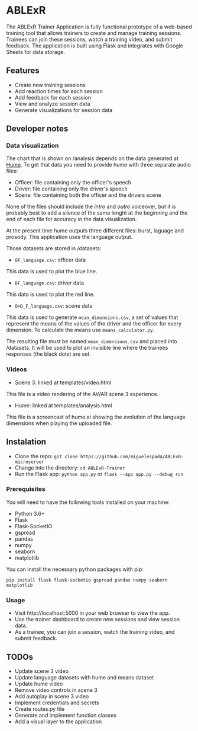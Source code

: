 # ABLExR

The ABLExR Trainer Application is fully functional prototype of a web-based training tool that allows trainers to create and manage training sessions. Trainees can join these sessions, watch a training video, and submit feedback. The application is built using Flask and integrates with Google Sheets for data storage.

## Features

- Create new training sessions
- Add reaction times for each session
- Add feedback for each session
- View and analyze session data
- Generate visualizations for session data

## Developer notes

### Data visualization

The chart that is shown on /analysis depends on the data generated at [Hume](https://www.hume.ai). To get that data you need to provide hume with three separate audio files:

- Officer: file containing only the officer's speech
- Driver: file containing only the driver's speech
- Scene: file containing both the officer and the drivers scene

None of the files should include the *intro* and *outro* voiceover, but it is probably best to add a silence of the same lenght at the beginning and the end of each file for accuracy in the data visualization.

At the present time hume outputs three different files: burst, laguage and prosody. This application uses the language output.

Those datasets are stored in /datasets:

- `OF_language.csv`: officer data

This data is used to plot the blue line.

- `DF_language.csv`: driver data

This data is used to plot the red line.

- `O+D_F_language.csv`: scene data

This data is used to generate `mean_dimensions.csv`, a set of values that represent the means of the values of the driver and the officer for every dimension. To calculate the means use `means_calculator.py`.

The resulting file must be named `mean_dimensions.csv` and placed into /datasets. It will be used to plot an invisible line where the trainees responses (the black dots) are set.

### Videos

- Scene 3: linked at templates/video.html

This file is a video rendering of the AV/AR scene 3 experience. 

- Hume: linked at templates/analysis.html

This file is a screencast of hume.ai showing the evolution of the language dimensions when playing the uploaded file.

## Instalation

- Clone the repo: `git clone https://github.com/miguelespada/ABLExR-microserver`
- Change into the directory: `cd ABLExR-Trainer`
- Run the Flask app: `python app.py` or `flask --app app.py --debug run`

### Prerequisites

You will need to have the following tools installed on your machine:

- Python 3.6+
- Flask
- Flask-SocketIO
- gspread
- pandas
- numpy
- seaborn
- matplotlib

You can install the necessary python packages with pip:

`pip install flask flask-socketio gspread pandas numpy seaborn matplotlib`

### Usage

- Visit http://localhost:5000 in your web browser to view the app.
- Use the trainer dashboard to create new sessions and view session data.
- As a trainee, you can join a session, watch the training video, and submit feedback.

## TODOs

- Update scene 3 video
- Update language datasets with hume and means dataset
- Update hume video
- Remove video controls in scene 3
- Add autoplay in scene 3 video
- Implement credentials and secrets
- Create routes.py file
- Generate and implement function classes
- Add a visual layer to the application
